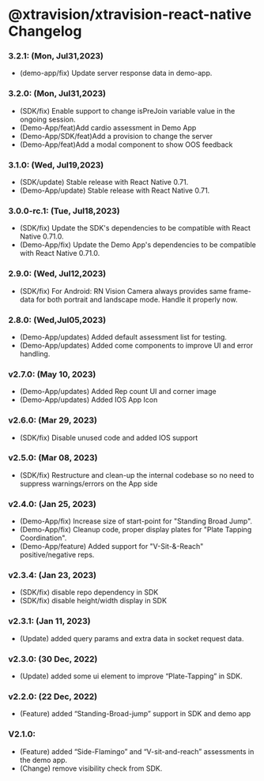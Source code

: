 
# @xtravision/xtravision-react-native Changelog


### 3.2.1: (Mon, Jul31,2023)
- (demo-app/fix) Update server response data in demo-app.

### 3.2.0: (Mon, Jul31,2023)
- (SDK/fix) Enable support to change isPreJoin variable value in the ongoing session.
- (Demo-App/feat)Add cardio assessment in Demo App
- (Demo-App/SDK/feat)Add a provision to change the server
- (Demo-App/feat)Add a modal component to show OOS feedback

### 3.1.0: (Wed, Jul19,2023)
- (SDK/update) Stable release with React Native 0.71.
- (Demo-App/update) Stable release with React Native 0.71.

### 3.0.0-rc.1: (Tue, Jul18,2023)
- (SDK/fix) Update the SDK's dependencies to be compatible with React Native 0.71.0.
- (Demo-App/fix) Update the Demo App's dependencies to be compatible with React Native 0.71.0.


### 2.9.0: (Wed, Jul12,2023)
- (SDK/fix) For Android: RN Vision Camera always provides same frame-data for both portrait and landscape mode. Handle it properly now.


### 2.8.0: (Wed,Jul05,2023)
- (Demo-App/updates) Added default assessment list for testing. 
- (Demo-App/updates) Added come components to improve UI and error handling.

### v2.7.0: (May 10, 2023)
- (Demo-App/updates) Added Rep count UI and corner image
- (Demo-App/updates) Added IOS App Icon

### v2.6.0: (Mar 29, 2023)
- (SDK/fix) Disable unused code and added IOS support

### v2.5.0: (Mar 08, 2023)
- (SDK/fix) Restructure and clean-up the internal codebase so no need to suppress warnings/errors on the App side

### v2.4.0: (Jan 25, 2023)
- (Demo-App/fix) Increase size of start-point for "Standing Broad Jump".
- (Demo-App/fix) Cleanup code, proper display plates for "Plate Tapping Coordination".
- (Demo-App/feature) Added support for "V-Sit-&-Reach" positive/negative reps.

### v2.3.4: (Jan 23, 2023)
- (SDK/fix) disable repo dependency in SDK
- (SDK/fix) disable height/width display in SDK

### v2.3.1: (Jan 11, 2023)
- (Update) added query params and extra data in socket request data.

### v2.3.0: (30 Dec, 2022)
- (Update) added some ui element to improve “Plate-Tapping” in SDK.

### v2.2.0: (22 Dec, 2022)
- (Feature) added “Standing-Broad-jump” support in SDK and demo app

### V2.1.0:
- (Feature) added “Side-Flamingo” and “V-sit-and-reach” assessments in the demo app.
- (Change) remove visibility check from SDK.
